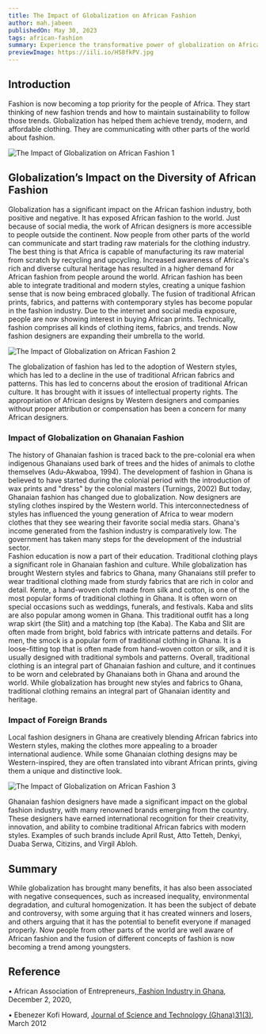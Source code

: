 ```yaml
---
title: The Impact of Globalization on African Fashion
author: mah.jabeen
publishedOn: May 30, 2023
tags: african-fashion
summary: Experience the transformative power of globalization on African fashion as traditional prints intertwine with modern trends.
previewImage: https://iili.io/HS8fkPV.jpg
---
```


## Introduction

Fashion is now becoming a top priority for the people of Africa. They start thinking of new fashion trends and how to maintain sustainability to follow those trends. Globalization has helped them achieve trendy, modern, and affordable clothing. They are communicating with other parts of the world about fashion.

![The Impact of Globalization on African Fashion 1](https://iili.io/HS8fkPV.jpg)

## Globalization’s Impact on the Diversity of African Fashion

Globalization has a significant impact on the African fashion industry, both positive and negative. It has exposed African fashion to the world. Just because of social media, the work of African designers is more accessible to people outside the continent. Now people from other parts of the world can communicate and start trading raw materials for the clothing industry. The best thing is that Africa is capable of manufacturing its raw material from scratch by recycling and upcycling. Increased awareness of Africa's rich and diverse cultural heritage has resulted in a higher demand for African fashion from people around the world. African fashion has been able to integrate traditional and modern styles, creating a unique fashion sense that is now being embraced globally. The fusion of traditional African prints, fabrics, and patterns with contemporary styles has become popular in the fashion industry. Due to the internet and social media exposure, people are now showing interest in buying African prints. Technically, fashion comprises all kinds of clothing items, fabrics, and trends. Now fashion designers are expanding their umbrella to the world.

![The Impact of Globalization on African Fashion 2](https://iili.io/HS8qEzJ.jpg)

The globalization of fashion has led to the adoption of Western styles, which has led to a decline in the use of traditional African fabrics and patterns. This has led to concerns about the erosion of traditional African culture. It has brought with it issues of intellectual property rights. The appropriation of African designs by Western designers and companies without proper attribution or compensation has been a concern for many African designers.

### Impact of Globalization on Ghanaian Fashion

The history of Ghanaian fashion is traced back to the pre-colonial era when indigenous Ghanaians used bark of trees and the hides of animals to clothe themselves (Adu-Akwaboa, 1994). The development of fashion in Ghana is believed to have started during the colonial period with the introduction of wax prints and "dress" by the colonial masters (Turnings, 2002) But today, Ghanaian fashion has changed due to globalization. Now designers are styling clothes inspired by the Western world. This interconnectedness of styles has influenced the young generation of Africa to wear modern clothes that they see wearing their favorite social media stars. Ghana's income generated from the fashion industry is comparatively low. The government has taken many steps for the development of the industrial sector.  
Fashion education is now a part of their education. Traditional clothing plays a significant role in Ghanaian fashion and culture. While globalization has brought Western styles and fabrics to Ghana, many Ghanaians still prefer to wear traditional clothing made from sturdy fabrics that are rich in color and detail. Kente, a hand-woven cloth made from silk and cotton, is one of the most popular forms of traditional clothing in Ghana. It is often worn on special occasions such as weddings, funerals, and festivals. Kaba and slits are also popular among women in Ghana. This traditional outfit has a long wrap skirt (the Slit) and a matching top (the Kaba). The Kaba and Slit are often made from bright, bold fabrics with intricate patterns and details. For men, the smock is a popular form of traditional clothing in Ghana. It is a loose-fitting top that is often made from hand-woven cotton or silk, and it is usually designed with traditional symbols and patterns.
Overall, traditional clothing is an integral part of Ghanaian fashion and culture, and it continues to be worn and celebrated by Ghanaians both in Ghana and around the world. While globalization has brought new styles and fabrics to Ghana, traditional clothing remains an integral part of Ghanaian identity and heritage.

### Impact of Foreign Brands

Local fashion designers in Ghana are creatively blending African fabrics into Western styles, making the clothes more appealing to a broader international audience. While some Ghanaian clothing designs may be Western-inspired, they are often translated into vibrant African prints, giving them a unique and distinctive look.

![The Impact of Globalization on African Fashion 3](https://iili.io/HSvWVob.jpg)

Ghanaian fashion designers have made a significant impact on the global fashion industry, with many renowned brands emerging from the country. These designers have earned international recognition for their creativity, innovation, and ability to combine traditional African fabrics with modern styles. Examples of such brands include April Rust, Atto Tetteh, Denkyi, Duaba Serwa, Citizins, and Virgil Abloh.

## Summary

While globalization has brought many benefits, it has also been associated with negative consequences, such as
increased inequality, environmental degradation, and cultural homogenization. It has been the subject of debate and controversy, with some arguing that it has created winners and losers, and others arguing that it has the potential to benefit everyone if managed properly. Now people from other parts of the world are well aware of African fashion and the fusion of different concepts of fashion is now becoming a trend among youngsters.

## Reference

• African Association of Entrepreneurs,[ Fashion Industry in Ghana](https://aaeafrica.org/ghana/fashion-industry-in-ghana/), December 2, 2020,

• Ebenezer Kofi Howard, [Journal of Science and Technology (Ghana)31(3)](https://www.researchgate.net/publication/272338406_Globalization_of_the_Fashion_Industry_and_Its_Effects_on_Ghanaian_Independent_Fashion_Designers), March 2012
